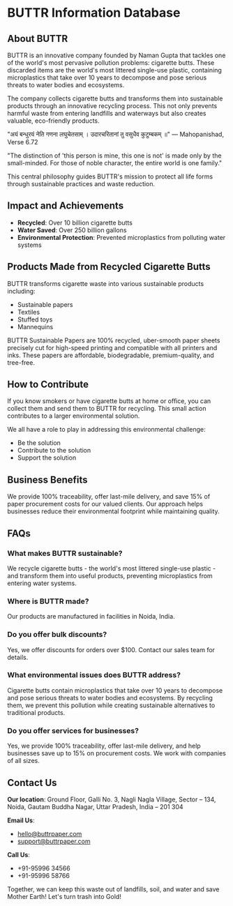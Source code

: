 # BUTTR Information Database

## About BUTTR

BUTTR is an innovative company founded by Naman Gupta that tackles one of the world's most pervasive pollution problems: cigarette butts. These discarded items are the world's most littered single-use plastic, containing microplastics that take over 10 years to decompose and pose serious threats to water bodies and ecosystems.

The company collects cigarette butts and transforms them into sustainable products through an innovative recycling process. This not only prevents harmful waste from entering landfills and waterways but also creates valuable, eco-friendly products.

"अयं बन्धुरयं नेति गणना लघुचेतसाम् । उदारचरितानां तु वसुधैव कुटुम्बकम् ॥"
— Mahopanishad, Verse 6.72

"The distinction of 'this person is mine, this one is not' is made only by the small-minded. For those of noble character, the entire world is one family."

This central philosophy guides BUTTR's mission to protect all life forms through sustainable practices and waste reduction.

## Impact and Achievements

- **Recycled**: Over 10 billion cigarette butts
- **Water Saved**: Over 250 billion gallons
- **Environmental Protection**: Prevented microplastics from polluting water systems

## Products Made from Recycled Cigarette Butts

BUTTR transforms cigarette waste into various sustainable products including:

- Sustainable papers
- Textiles
- Stuffed toys
- Mannequins

BUTTR Sustainable Papers are 100% recycled, uber-smooth paper sheets precisely cut for high-speed printing and compatible with all printers and inks. These papers are affordable, biodegradable, premium-quality, and tree-free.

## How to Contribute

If you know smokers or have cigarette butts at home or office, you can collect them and send them to BUTTR for recycling. This small action contributes to a larger environmental solution.

We all have a role to play in addressing this environmental challenge:

- Be the solution
- Contribute to the solution
- Support the solution

## Business Benefits

We provide 100% traceability, offer last-mile delivery, and save 15% of paper procurement costs for our valued clients. Our approach helps businesses reduce their environmental footprint while maintaining quality.

## FAQs

### What makes BUTTR sustainable?

We recycle cigarette butts - the world's most littered single-use plastic - and transform them into useful products, preventing microplastics from entering water systems.

### Where is BUTTR made?

Our products are manufactured in facilities in Noida, India.

### Do you offer bulk discounts?

Yes, we offer discounts for orders over $100. Contact our sales team for details.

### What environmental issues does BUTTR address?

Cigarette butts contain microplastics that take over 10 years to decompose and pose serious threats to water bodies and ecosystems. By recycling them, we prevent this pollution while creating sustainable alternatives to traditional products.

### Do you offer services for businesses?

Yes, we provide 100% traceability, offer last-mile delivery, and help businesses save up to 15% on procurement costs. We work with companies of all sizes.

## Contact Us

**Our location**: Ground Floor, Galli No. 3, Nagli Nagla Village, Sector – 134, Noida, Gautam Buddha Nagar, Uttar Pradesh, India – 201 304

**Email Us**:

- hello@buttrpaper.com
- support@buttrpaper.com

**Call Us**:

- +91-95996 34566
- +91-95996 58766

Together, we can keep this waste out of landfills, soil, and water and save Mother Earth!
Let's turn trash into Gold!

